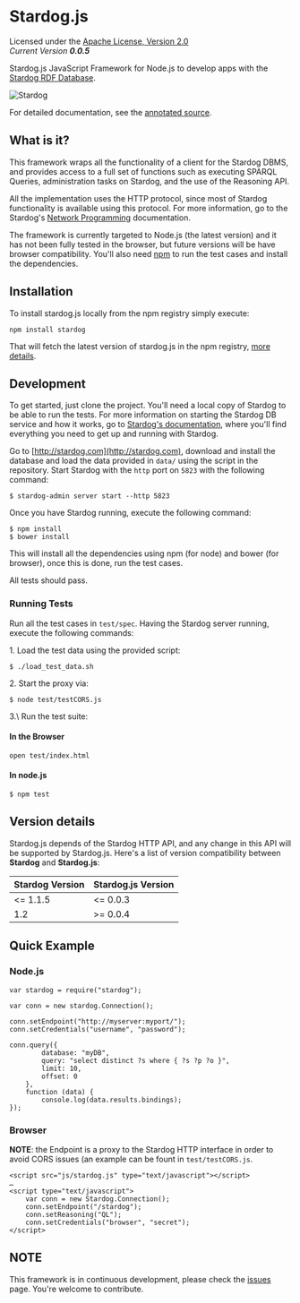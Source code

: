 Stardog.js
==========

Licensed under the [Apache License, Version 2.0](http://www.apache.org/licenses/LICENSE-2.0)  
_Current Version **0.0.5**_ 

Stardog.js JavaScript Framework for Node.js to develop apps with the [Stardog RDF Database](http://stardog.com).  

![Stardog](http://stardog.com/_/img/sdog.png)   

For detailed documentation, see the [annotated source](http://clarkparsia.github.io/stardog.js/docs/stardog.html).

## What is it? ##

This framework wraps all the functionality of a client for the Stardog DBMS, and provides access to a full set of functions such as executing SPARQL Queries, administration tasks on Stardog, and the use of the Reasoning API.

All the implementation uses the HTTP protocol, since most of Stardog functionality is available using this protocol. For more information, go to the Stardog's [Network Programming](http://stardog.com/docs/network/) documentation.

The framework is currently targeted to Node.js (the latest version) and it has not been fully tested in the browser, but future versions will be have browser compatibility.
You'll also need [npm](https://npmjs.org) to run the test cases and install the dependencies.

## Installation

To install stardog.js locally from the npm registry simply execute:

    npm install stardog
    
That will fetch the latest version of stardog.js in the npm registry, [more details](https://npmjs.org/package/stardog).

## Development ##

To get started, just clone the project. You'll need a local copy of Stardog to be able to run the tests. For more information on starting the Stardog DB service and how it works, go to [Stardog's documentation](http://stardog.com/docs/), where you'll find everything you need to get up and running with Stardog.

Go to [http://stardog.com](http://stardog.com), download and install the database and load the data provided in `data/` using the script in the repository. Start Stardog with the `http` port on `5823` with the following command:

	$ stardog-admin server start --http 5823

Once you have Stardog running, execute the following command:

    $ npm install
    $ bower install

This will install all the dependencies using npm (for node) and bower (for browser), once this is done, run the test cases.

All tests should pass.

### Running Tests

Run all the test cases in `test/spec`. Having the Stardog server running, execute the following commands:

1\. Load the test data using the provided script:

    $ ./load_test_data.sh

2\. Start the proxy via:

    $ node test/testCORS.js

3.\ Run the test suite:

#### In the Browser

    open test/index.html

#### In node.js

    $ npm test    


## Version details ##

Stardog.js depends of the Stardog HTTP API, and any change in this API will be supported by Stardog.js. Here's a list of version compatibility between __Stardog__ and  __Stardog.js__:

| Stardog Version | Stardog.js Version |
| --------------- | ------------------ |
| <= 1.1.5        | <= 0.0.3           |
| 1.2             | >= 0.0.4           |


## Quick Example ##

### Node.js

    var stardog = require("stardog");
     
    var conn = new stardog.Connection();
     
    conn.setEndpoint("http://myserver:myport/");
    conn.setCredentials("username", "password");
     
    conn.query({ 
            database: "myDB", 
            query: "select distinct ?s where { ?s ?p ?o }",  
            limit: 10, 
            offset: 0 
        },
        function (data) {
            console.log(data.results.bindings);
    });
    
### Browser

__NOTE__: the Endpoint is a proxy to the Stardog HTTP interface in order to avoid CORS issues (an example can be fount in `test/testCORS.js`.

    <script src="js/stardog.js" type="text/javascript"></script>
    …
    <script type="text/javascript">
        var conn = new Stardog.Connection();
        conn.setEndpoint("/stardog");
        conn.setReasoning("QL");
        conn.setCredentials("browser", "secret");
    </script>

## NOTE ##

This framework is in continuous development, please check the [issues](https://github.com/clarkparsia/stardog.js/issues) page. You're welcome to contribute.
